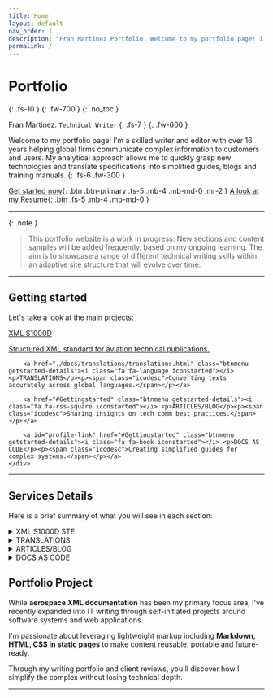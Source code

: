```yaml
---
title: Home
layout: default
nav_order: 1
description: "Fran Martinez Portfolio. Welcome to my portfolio page! I'm a skilled writer and editor with over 16 years helping global firms communicate complex information to customers and users."
permalink: /
---
```


# Portfolio
{: .fs-10 }
{: .fw-700 }
{: .no_toc }

Fran Martinez. `Technical Writer` 
{: .fs-7 }
{: .fw-600 }

Welcome to my portfolio page! I'm a skilled writer and editor with over 16 years helping global firms communicate complex information to customers and users. My analytical approach allows me to quickly grasp new technologies and translate specifications into simplified guides, blogs and training manuals.
{: .fs-6 .fw-300 }

[Get started now](#getting-started){: .btn .btn-primary .fs-5 .mb-4 .mb-md-0 .mr-2 }
[A look at my Resume](https://franmaral.github.io/resume/resume.html){: .btn .fs-5 .mb-4 .mb-md-0 }

---

{: .note }
> This portfolio website is a work in progress. New sections and content samples will be added frequently, based on my ongoing learning. The aim is to showcase a range of different technical writing skills within an adaptive site structure that will evolve over time.

---

## Getting started
<head>
    <link
        rel="stylesheet"
        href="https://use.fontawesome.com/releases/v5.8.2/css/all.css"
    />
</head>
<div id="getstarted" class="getstarted-section">
    <div class="getstarted-section-header">
        <p>Let's take a look at the main projects:</p>
    </div>
    <div class="getstarted-links">
        <a href="./docs/xml/xml-s1000d-docs.html" target="" class="btnmenu getstarted-details"><i class="fa fa-code iconstarted"></i> <p>XML S1000D</p><p><span class="icodesc">Structured XML standard for aviation technical publications.</span></p></a>

        <a href="./docs/translations/translations.html" class="btnmenu getstarted-details"><i class="fa fa-language iconstarted"></i> <p>TRANSLATIONS</p><p><span class="icodesc">Converting texts accurately across global languages.</span></p></a>

        <a href="#Gettingstarted" class="btnmenu getstarted-details"><i class="fa fa-rss-square iconstarted"></i> <p>ARTICLES/BLOG</p><p><span class="icodesc">Sharing insights on tech comm best practices.</span></p></a>

        <a id="profile-link" href="#Gettingstarted" class="btnmenu getstarted-details"><i class="fa fa-book iconstarted"></i> <p>DOCS AS CODE</p><p><span class="icodesc">Creating simplified guides for complex systems.</span></p></a>
    </div>
</div>

---

## Services Details

Here is a brief summary of what you will see in each section:

<details>
<summary><span class="label label-purple">XML S1000D STE</span></summary>
    <p>Over 16 years expertise in end-to-end S1000D technical writing with both civil and military aviation OEMs. Extensively applied concepts of Information Management, Information Sets, Data Modules, Publication Modules, Technical Content Optimization, and Common Information Repositories across aircraft system manuals and IETMs.</p>
    <p>Authored onboard system software test and troubleshooting procedures for flight control units. Created standard test equipment maintenance guides describing diagnostics suite interfaces and fault logging methodology. Developed XML authoring practices aligned with business rules and customizations for change integration.</p>

</details>

<details>
<summary><span class="label label-purple">TRANSLATIONS</span></summary>
    <p>I possess strong language skills in English and Spanish with experience in editing, proofreading and translating complex text. Leveraging my analytical abilities and technical vocabulary, I ensure high quality outputs through rigorous multi-stage reviews.</p>
    <p>As a publishing professional, I adopt style guides like APA and Chicago to enforce consistency in tone, voice and formatting across documents and articles. I am also adept at terminology research and glossary creation. Looking ahead, I am enthusiastic about using AI writing assistants like ChatGPT or Claude to augment human translation by providing first drafts for refinement.</p>
    <p>With my blend of linguistic skills, technical writing expertise and knowledge of modern CAT tools, I can enhance your content quality through editing, QC checks and translation projects requiring subject matter precision.</p>

</details>

<details>
<summary><span class="label label-purple"> ARTICLES/BLOG</span></summary>
    <p>I have a strong passion for writing and continuous self-improvement that drives me to explore topics beyond my core technical expertise. Leveraging my analytical mindset, I author articles on emerging technologies while simplifying complex subjects for beginners.</p>
    <p>My freelance portfolio includes pieces on IA adoption challenges, technical writing specifications, and other technology disruptions published in magazines. I also run a blog where I pen down insightful commentaries on the changing landscape of technical communications. Through these writings targeted at both business and casual readers, I want to build thought leadership and give back to the community.</p>
    <p>I have garnered positive feedback for explaining technical topics in plain, engaging language. I wish to apply this flair for communicating complex information through a conversational style to your content marketing initiatives or internal newsletters.</p>

</details>

<details>
<summary><span class="label label-purple">DOCS AS CODE</span></summary>
    <p>I have expertise in advanced documentation systems built using static sites and web technologies like HTML, CSS and other programming languages. These docs-as-code systems treat documentation like software code.</p>
    <p>I have created documentation websites using static sites and CI/CD tools. I designed reusable templates, stylesheets, and components that can be used across manuals. I also built features like search capability using JavaScript. Through these self-learning projects, I can apply my learnings to companies wanting to modernize technical publications. </p>
    <p>My next goal is to transition from XML documentation to docs-as-code methods used by leading tech firms. I am passionate about bringing agile and collaborative documentation approaches through technologies like static site generators, Markdown authoring, version control systems, and automation scripts.</p>

</details>

## Portfolio Project

While **aerospace XML documentation** has been my primary focus area, I've recently expanded into IT writing through self-initiated projects around software systems and web applications. 

I'm passionate about leveraging lightweight markup including **Markdown, HTML, CSS in static pages** to make content reusable, portable and future-ready. 

Through my writing portfolio and client reviews, you'll discover how I simplify the complex without losing technical depth.


----


